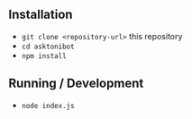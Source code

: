 ## Installation

* `git clone <repository-url>` this repository
* `cd asktonibot`
* `npm install`

## Running / Development

* `node index.js`
